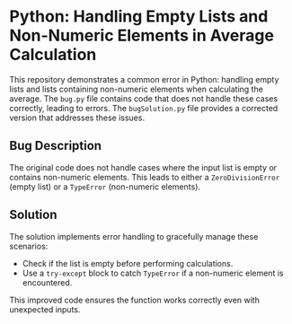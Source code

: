 # Python: Handling Empty Lists and Non-Numeric Elements in Average Calculation

This repository demonstrates a common error in Python: handling empty lists and lists containing non-numeric elements when calculating the average. The `bug.py` file contains code that does not handle these cases correctly, leading to errors. The `bugSolution.py` file provides a corrected version that addresses these issues.

## Bug Description

The original code does not handle cases where the input list is empty or contains non-numeric elements.  This leads to either a `ZeroDivisionError` (empty list) or a `TypeError` (non-numeric elements). 

## Solution

The solution implements error handling to gracefully manage these scenarios: 
- Check if the list is empty before performing calculations.
- Use a `try-except` block to catch `TypeError` if a non-numeric element is encountered. 

This improved code ensures the function works correctly even with unexpected inputs.